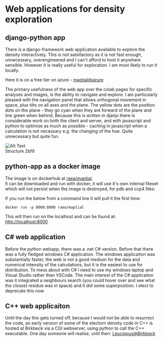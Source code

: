 # Web applications for density exploration

## django-python app
There is a django-framework web application available to explore the density interactively. 
This is not satsifactory as it is not fast enough, unnecessary, overengineered and I can't afford to 
host it anywhere sensible.  However it is really useful for exploration. I am most likely to run it locally. 

Here it is on a free tier on azure - [maptial@azure](https://maptial.azurewebsites.net/)

The primary usefulness of the web app over the colab pages for specific analyses and images, 
is the ability to navigate and explore. I am particularly pleased with the navigation panel 
that allows orthogonal movement in space, plus tilts on all axes and the plane. 
The yellow dots are the position dots on the plane - they go cyan when they are forward of the plane and line green when behind. 
Because this is written in djanjo there is considerable work on both the client and server, 
and with javascript and python to optimise as much as possible - caching in javascript when a 
calculation is not necessary e.g. the changing of the hue. Quite unnecessary but quite fun.  


![Alt Text](imgs/streamlit-peptide.gif)  
Structure 2bf9

<!-- 
Converted from a streamlit screen cast to a gif
https://cloudconvert.com/webm-to-gif
 -->

## python-app as a docker image

The image is on dockerhub at [raea/maptial](https://hub.docker.com/repository/docker/raea/maptial/general).  
It can be downloaded and run with docker, it will use it's own internal fileset which will not 
persist when the image is destroyed, for pdb and ccp4 files:

If you run the below from a command line it will pull it the first time:

```
docker run -p 8000:8000 raea/maptial
```

This will then run on the localhost and can be found at: [http://localhost:8000](http://localhost:8000)

## C# web application
Before the python webapp, there was a .net C# version. Before that there was a fully fledged windows C# application. The windows applicaiton was substantially faster, the web is not a good medium for the data and numerical intensity of the calculations, but it is the easiest to use for distribution.  To mess about with C# I need to use my windows laptop and Visual Studio rather than VSCode.  The main interest of the C# applicaiton was it integrated a neighbours search (you could hover over and see what the closest residue was in space) and it did some superposition. I elect to deprecate this now.  

## C++ web applicaiton
Until the day this gets turned off, because I would not be able to resurrect the code, an early version of some of the electorn density code in C++ is hosted at Birkbeck via a CGI webserver, using python to call the C++ executable. One day someone will realise, until then: 
[Leucippus@Birkbeck](https://student.cryst.bbk.ac.uk/~ab002/Leucippus.html)  






